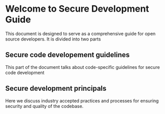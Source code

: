 # Welcome to Secure Development Guide
This document is designed to serve as a comprehensive guide for open source developers. It is divided into two parts

## Secure code developement guidelines
This part of the document talks about code-specific guidelines for secure code development

## Secure development principals
Here we discuss industry accepted practices and processes for ensuring security and quality of the codebase.

